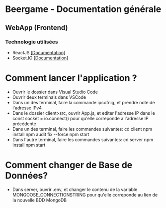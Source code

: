 # Beergame - Documentation générale
## WebApp (Frontend)
### Technologie utilisées
- ReactJS [[Documentation]](https://reactjs.org/docs/getting-started.html)
- Socket.IO [[Documentation]](https://socket.io/docs/v4/)

# Comment lancer l'application ?
- Ouvrir le dossier dans Visual Studio Code
- Ouvrir deux terminals dans VSCode
- Dans un des terminal, faire la commande ipcofnig, et prendre note de l'adresse IPv4
- Dans le dossier client>src, ouvrir App.js, et editer l'adresse IP dans le const socket = io.connect() pour qu'elle correponde a l'adresse IP précédente
- Dans un des terminal, faire les commandes suivantes:
    cd client
    npm install
    npm audit fix --force
    npm start
- Dans l'autre terminal, faire les commandes suivantes:
    cd server
    npm install
    npm start

# Comment changer de Base de Données?
- Dans server, ouvrir .env, et changer le contenu de la variable MONGOOSE_CONNECTIONSTRING pour qu'elle correponde au lien de la nouvelle BDD MongoDB

